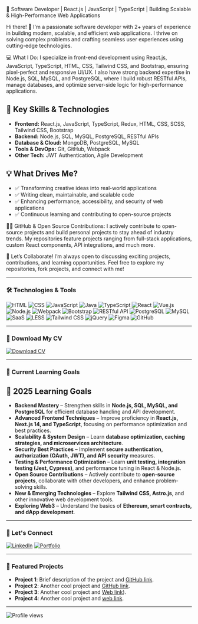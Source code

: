 🚀 Software Developer | React.js | JavaScript | TypeScript | Building Scalable & High-Performance Web Applications

Hi there! 👋 I'm a passionate software developer with 2+ years of experience in building modern, scalable, and efficient web applications. I thrive on solving complex problems and crafting seamless user experiences using cutting-edge technologies.

💻 What I Do:
I specialize in front-end development using React.js, JavaScript, TypeScript, HTML, CSS, Tailwind CSS, and Bootstrap, ensuring pixel-perfect and responsive UI/UX. I also have strong backend expertise in Node.js, SQL, MySQL, and PostgreSQL, where I build robust RESTful APIs, manage databases, and optimize server-side logic for high-performance applications.

## 🔹 Key Skills & Technologies  

- **Frontend:** React.js, JavaScript, TypeScript, Redux, HTML, CSS, SCSS, Tailwind CSS, Bootstrap  
- **Backend:** Node.js, SQL, MySQL, PostgreSQL, RESTful APIs  
- **Database & Cloud:** MongoDB, PostgreSQL, MySQL  
- **Tools & DevOps:** Git, GitHub, Webpack  
- **Other Tech:** JWT Authentication, Agile Development  

## 💡 What Drives Me?  

- ✅ Transforming creative ideas into real-world applications  
- ✅ Writing clean, maintainable, and scalable code  
- ✅ Enhancing performance, accessibility, and security of web applications  
- ✅ Continuous learning and contributing to open-source projects  


👨‍💻 GitHub & Open Source Contributions:
I actively contribute to open-source projects and build personal projects to stay ahead of industry trends. My repositories feature projects ranging from full-stack applications, custom React components, API integrations, and much more.

🚀 Let’s Collaborate!
I’m always open to discussing exciting projects, contributions, and learning opportunities. Feel free to explore my repositories, fork projects, and connect with me!

---

### 🛠️ Technologies & Tools
![HTML](https://img.shields.io/badge/-HTML5-E34F26?logo=html5&logoColor=white&style=flat-square) 
![CSS](https://img.shields.io/badge/-CSS3-1572B6?logo=css3&logoColor=white&style=flat-square) 
![JavaScript](https://img.shields.io/badge/-JavaScript-F7DF1E?logo=javascript&logoColor=black&style=flat-square) 
![Java](https://img.shields.io/badge/-Java-007396?style=flat-square&logo=java&logoColor=white)
![TypeScript](https://img.shields.io/badge/-TypeScript-007ACC?logo=typescript&logoColor=white&style=flat-square) 
![React](https://img.shields.io/badge/-React-61DAFB?logo=react&logoColor=black&style=flat-square) 
![Vue.js](https://img.shields.io/badge/-Vue.js-4FC08D?logo=vue.js&logoColor=white&style=flat-square) 
![Node.js](https://img.shields.io/badge/-Node.js-339933?logo=node.js&logoColor=white&style=flat-square) 
![Webpack](https://img.shields.io/badge/-Webpack-8DD6F9?logo=webpack&logoColor=black&style=flat-square) 
![Bootstrap](https://img.shields.io/badge/-Bootstrap-7952B3?logo=bootstrap&logoColor=white&style=flat-square) 
![RESTful API](https://img.shields.io/badge/-RESTful_API-000000?style=flat-square&logoColor=white)
![PostgreSQL](https://img.shields.io/badge/-PostgreSQL-316192?style=flat-square&logo=postgresql&logoColor=white)
![MySQL](https://img.shields.io/badge/-MySQL-00000F?style=flat-square&logo=mysql&logoColor=white)
![SaaS](https://img.shields.io/badge/-SaaS-4E8EF7?style=flat-square&logo=sass&logoColor=white)
![LESS](https://img.shields.io/badge/-LESS-1D365D?style=flat-square&logo=less&logoColor=white)
![Tailwind CSS](https://img.shields.io/badge/-Tailwind_CSS-38B2AC?style=flat-square&logo=tailwind-css&logoColor=white)
![jQuery](https://img.shields.io/badge/-jQuery-0769AD?style=flat-square&logo=jquery&logoColor=white)
![Figma](https://img.shields.io/badge/-Figma-F24E1E?style=flat-square&logo=figma&logoColor=white)
![GitHub](https://img.shields.io/badge/-GitHub-181717?style=flat-square&logo=github&logoColor=white)

---
### 📄 Download My CV
[![Download CV](https://img.shields.io/badge/-Download_CV-0A66C2?logo=download&logoColor=white&style=flat-square)](https://drive.google.com/file/d/1yrayeUBrS7WHuwb4Ji2exbOLjdrvTwCh/view?usp=drive_link)


---

### 🌱 Current Learning Goals
## 🚀 2025 Learning Goals  

- **Backend Mastery** – Strengthen skills in **Node.js, SQL, MySQL, and PostgreSQL** for efficient database handling and API development.  
- **Advanced Frontend Techniques** – Improve proficiency in **React.js, Next.js 14, and TypeScript**, focusing on performance optimization and best practices.  
- **Scalability & System Design** – Learn **database optimization, caching strategies, and microservices architecture**.  
- **Security Best Practices** – Implement **secure authentication, authorization (OAuth, JWT), and API security** measures.  
- **Testing & Performance Optimization** – Learn **unit testing, integration testing (Jest, Cypress)**, and performance tuning in React & Node.js.  
- **Open Source Contributions** – Actively contribute to **open-source projects**, collaborate with other developers, and enhance problem-solving skills.  
- **New & Emerging Technologies** – Explore **Tailwind CSS, Astro.js**, and other innovative web development tools.  
- **Exploring Web3** – Understand the basics of **Ethereum, smart contracts, and dApp development**.  

---

### 🔗 Let's Connect
[![LinkedIn](https://img.shields.io/badge/-LinkedIn-0A66C2?logo=linkedin&logoColor=white&style=flat-square)](www.linkedin.com/in/mohammed-ali-khan-24b81a278)
[![Portfolio](https://img.shields.io/badge/-Portfolio-000000?style=flat-square)](https://saqeebalimk.github.io/Mohammed-Portfolio/)



---

### 🧰 Featured Projects
- **Project 1**: Brief description of the project and [GitHub link](https://github.com/saqeebalimk/Interactive-Boxes.git).
- **Project 2**: Another cool project and [GitHub link](https://github.com/saqeebalimk/contact-management-app-saqeeb.git).
- **Project 3**: Another cool project and [Web link](https://www.mentorsity.com/)).
- **Project 4**: Another cool project and [web link](https://ottplatform.mobirisesite.com/).
---

![Profile views](https://komarev.com/ghpvc/?username=yourusername&color=brightgreen)
